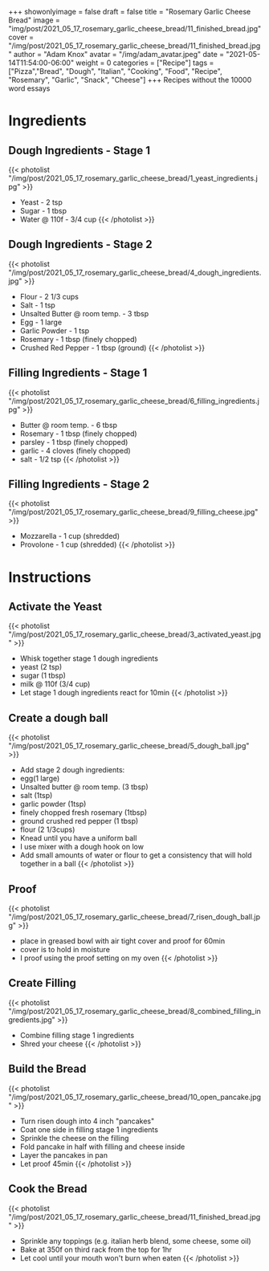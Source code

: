 +++
showonlyimage = false
draft = false
title = "Rosemary Garlic Cheese Bread"
image = "img/post/2021_05_17_rosemary_garlic_cheese_bread/11_finished_bread.jpg"
cover = "/img/post/2021_05_17_rosemary_garlic_cheese_bread/11_finished_bread.jpg"
author = "Adam Knox"
avatar = "/img/adam_avatar.jpeg"
date = "2021-05-14T11:54:00-06:00"
weight = 0
categories = ["Recipe"]
tags = ["Pizza","Bread", "Dough", "Italian", "Cooking", "Food", "Recipe", "Rosemary", "Garlic", "Snack", "Cheese"]
+++
Recipes without the 10000 word essays
<!--more-->
# Ingredients

## Dough Ingredients - Stage 1
{{< photolist "/img/post/2021_05_17_rosemary_garlic_cheese_bread/1_yeast_ingredients.jpg" >}}
* Yeast - 2 tsp
* Sugar - 1 tbsp
* Water @ 110f - 3/4 cup
{{< /photolist >}}

## Dough Ingredients - Stage 2
{{< photolist "/img/post/2021_05_17_rosemary_garlic_cheese_bread/4_dough_ingredients.jpg" >}}
* Flour - 2 1/3 cups
* Salt - 1 tsp
* Unsalted Butter @ room temp. - 3 tbsp
* Egg - 1 large
* Garlic Powder - 1 tsp
* Rosemary - 1 tbsp (finely chopped)
* Crushed Red Pepper - 1 tbsp (ground)
{{< /photolist >}}

## Filling Ingredients - Stage 1
{{< photolist "/img/post/2021_05_17_rosemary_garlic_cheese_bread/6_filling_ingredients.jpg" >}}
* Butter @ room temp. - 6 tbsp
* Rosemary - 1 tbsp (finely chopped)
* parsley - 1 tbsp (finely chopped)
* garlic - 4 cloves (finely chopped)
* salt - 1/2 tsp
{{< /photolist >}}

## Filling Ingredients - Stage 2
{{< photolist "/img/post/2021_05_17_rosemary_garlic_cheese_bread/9_filling_cheese.jpg" >}}
* Mozzarella - 1 cup (shredded)
* Provolone - 1 cup (shredded)
{{< /photolist >}}

# Instructions

## Activate the Yeast
{{< photolist "/img/post/2021_05_17_rosemary_garlic_cheese_bread/3_activated_yeast.jpg" >}}
 * Whisk together stage 1 dough ingredients
  * yeast (2 tsp)
  * sugar (1 tbsp)
  * milk @ 110f (3/4 cup)
 * Let stage 1 dough ingredients react for 10min
{{< /photolist >}}

## Create a dough ball
{{< photolist "/img/post/2021_05_17_rosemary_garlic_cheese_bread/5_dough_ball.jpg" >}}
* Add stage 2 dough ingredients: 
 * egg(1 large)
 * Unsalted butter @ room temp. (3 tbsp)
 * salt (1tsp)
 * garlic powder (1tsp)
 * finely chopped fresh rosemary (1tbsp)
 * ground crushed red pepper (1 tbsp)
 * flour (2 1/3cups)
* Knead until you have a uniform ball
 * I use mixer with a dough hook on low
 * Add small amounts of water or flour to get a consistency that will hold together in a ball
{{< /photolist >}}

## Proof
{{< photolist "/img/post/2021_05_17_rosemary_garlic_cheese_bread/7_risen_dough_ball.jpg" >}}
* place in greased bowl with air tight cover and proof for 60min
 * cover is to hold in moisture
 * I proof using the proof setting on my oven
{{< /photolist >}}

## Create Filling
{{< photolist "/img/post/2021_05_17_rosemary_garlic_cheese_bread/8_combined_filling_ingredients.jpg" >}}
* Combine filling stage 1 ingredients
* Shred your cheese
{{< /photolist >}}

## Build the Bread
{{< photolist "/img/post/2021_05_17_rosemary_garlic_cheese_bread/10_open_pancake.jpg" >}}
* Turn risen dough into 4 inch "pancakes"
* Coat one side in filling stage 1 ingredients
* Sprinkle the cheese on the filling
* Fold pancake in half with filling and cheese inside
* Layer the pancakes in pan
* Let proof 45min
{{< /photolist >}}

## Cook the Bread
{{< photolist "/img/post/2021_05_17_rosemary_garlic_cheese_bread/11_finished_bread.jpg" >}}
* Sprinkle any toppings (e.g. italian herb blend, some cheese, some oil)
* Bake at 350f on third rack from the top for 1hr
* Let cool until your mouth won't burn when eaten
{{< /photolist >}}
